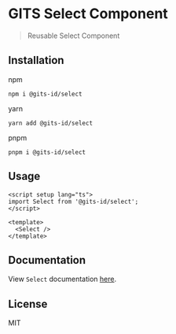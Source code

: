 # GITS Select Component

> Reusable Select Component

## Installation

npm

```
npm i @gits-id/select
```

yarn

```
yarn add @gits-id/select
```

pnpm

```
pnpm i @gits-id/select
```

## Usage

```vue
<script setup lang="ts">
import Select from '@gits-id/select';
</script>

<template>
  <Select />
</template>
```

## Documentation

View `Select` documentation [here](https://gits-ui.web.app/?path=/story/components-select--default).

## License

MIT

